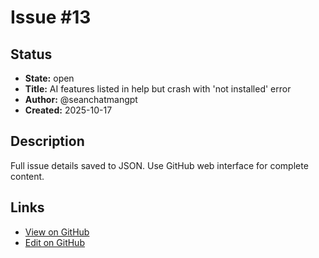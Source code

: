 # Issue #13

## Status

- **State:** open
- **Title:** AI features listed in help but crash with 'not installed' error
- **Author:** @seanchatmangpt
- **Created:** 2025-10-17

## Description

Full issue details saved to JSON. Use GitHub web interface for complete content.

## Links

- [View on GitHub](https://github.com/seanchatmangpt/clnrm/issues/13)
- [Edit on GitHub](https://github.com/seanchatmangpt/clnrm/issues/13/edit)
